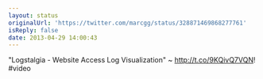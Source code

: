 ```yaml
---
layout: status
originalUrl: 'https://twitter.com/marcgg/status/328871469868277761'
isReply: false
date: 2013-04-29 14:00:43
---
```


"Logstalgia - Website Access Log Visualization" ~ http://t.co/9KQivQ7VQN! #video
